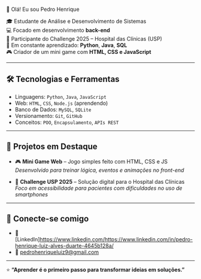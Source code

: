  👋 Olá! Eu sou Pedro Henrique

🎓 Estudante de Análise e Desenvolvimento de Sistemas  
💻 Focado em desenvolvimento **back-end**  
🚀 Participante do Challenge 2025 – Hospital das Clínicas (USP)  
🧠 Em constante aprendizado: **Python**, **Java**, **SQL**  
🎮 Criador de um mini game com **HTML, CSS e JavaScript**

---

## 🛠️ Tecnologias e Ferramentas

- Linguagens: `Python`, `Java`, `JavaScript`
- Web: `HTML`, `CSS`, `Node.js` (aprendendo)
- Banco de Dados: `MySQL`, `SQLite`
- Versionamento: `Git`, `GitHub`
- Conceitos: `POO`, `Encapsulamento`, `APIs REST`

---

## 📌 Projetos em Destaque

- 🎮 **Mini Game Web** – Jogo simples feito com HTML, CSS e JS  
  _Desenvolvido para treinar lógica, eventos e animações no front-end_  
  

- 🏥 **Challenge USP 2025** – Solução digital para o Hospital das Clínicas  
  _Foco em acessibilidade para pacientes com dificuldades no uso de smartphones_  
  

---

## 🤝 Conecte-se comigo

- 💼 [LinkedIn]https://www.linkedin.com/https://www.linkedin.com/in/pedro-henrique-luiz-alves-duarte-4645b128a/  
- 📧 pedrohenriqueluiz9@gmail.com

---

⭐ **“Aprender é o primeiro passo para transformar ideias em soluções.”**
